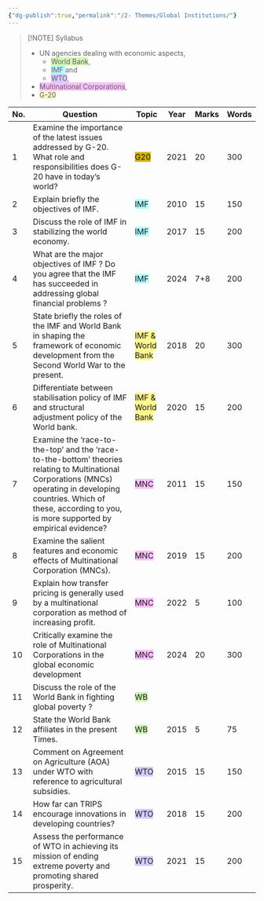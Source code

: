 ```yaml
---
{"dg-publish":true,"permalink":"/2- Themes/Global Institutions/"}
---
```




> [!NOTE] Syllabus
> - UN agencies dealing with economic aspects,
> 	- <span style="background:#d3f8b6">World Bank</span>, 
> 	- <span style="background:#b1ffff">IMF </span>and 
> 	- <span style="background:#d2cbff">WTO</span>, 
> - <span style="background:#fdbfff">Multinational Corporations</span>,
> - <span style="background:rgba(240, 200, 0, 0.2)">G-20</span>

| No. | Question                                                                                                                                                                                                                        | Topic                                                    | Year | Marks | Words |
| --- | ------------------------------------------------------------------------------------------------------------------------------------------------------------------------------------------------------------------------------- | -------------------------------------------------------- | ---- | ----- | ----- |
| 1   | Examine the importance of the latest issues addressed by G-20. What role and responsibilities does G-20 have in today’s world?                                                                                                  | <span style="background:#d4b106">G20</span>              | 2021 | 20    | 300   |
| 2   | Explain briefly the objectives of IMF.                                                                                                                                                                                          | <span style="background:#b1ffff">IMF</span>              | 2010 | 15    | 150   |
| 3   | Discuss the role of IMF in stabilizing the world economy.                                                                                                                                                                       | <span style="background:#b1ffff">IMF</span>              | 2017 | 15    | 200   |
| 4   | What are the major objectives of IMF ? Do you agree that the IMF has succeeded in addressing global financial problems ?                                                                                                        | <span style="background:#b1ffff">IMF</span>              | 2024 | 7+8   | 200   |
| 5   | State briefly the roles of the IMF and World Bank in shaping the framework of economic development from the Second World War to the present.                                                                                    | <span style="background:#fff88f">IMF & World Bank</span> | 2018 | 20    | 300   |
| 6   | Differentiate between stabilisation policy of IMF and structural adjustment policy of the World bank.                                                                                                                           | <span style="background:#fff88f">IMF & World Bank</span> | 2020 | 15    | 200   |
| 7   | Examine the ‘race-to-the-top’ and the ‘race-to-the-bottom’ theories relating to Multinational Corporations (MNCs) operating in developing countries. Which of these, according to you, is more supported by empirical evidence? | <span style="background:#fdbfff">MNC</span>              | 2011 | 15    | 150   |
| 8   | Examine the salient features and economic effects of Multinational Corporation (MNCs).                                                                                                                                          | <span style="background:#fdbfff">MNC</span>              | 2019 | 15    | 200   |
| 9   | Explain how transfer pricing is generally used by a multinational corporation as method of increasing profit.                                                                                                                   | <span style="background:#fdbfff">MNC</span>              | 2022 | 5     | 100   |
| 10  | Critically examine the role of Multinational Corporations in the global economic development                                                                                                                                    | <span style="background:#fdbfff">MNC</span>              | 2024 | 20    | 300   |
| 11  | Discuss the role of the World Bank in fighting global poverty ?                                                                                                                                                                 | <span style="background:#d3f8b6">WB</span>               |      |       |       |
| 12  | State the World Bank affiliates in the present Times.                                                                                                                                                                           | <span style="background:#d3f8b6">WB</span>               | 2015 | 5     | 75    |
| 13  | Comment on Agreement on Agriculture (AOA) under WTO with reference to agricultural subsidies.                                                                                                                                   | <span style="background:#d2cbff">WTO</span>              | 2015 | 15    | 150   |
| 14  | How far can TRIPS encourage innovations in developing countries?                                                                                                                                                                | <span style="background:#d2cbff">WTO</span>              | 2018 | 15    | 200   |
| 15  | Assess the performance of WTO in achieving its mission of ending extreme poverty and promoting shared prosperity.                                                                                                               | <span style="background:#d2cbff">WTO</span>              | 2021 | 15    | 200   |
